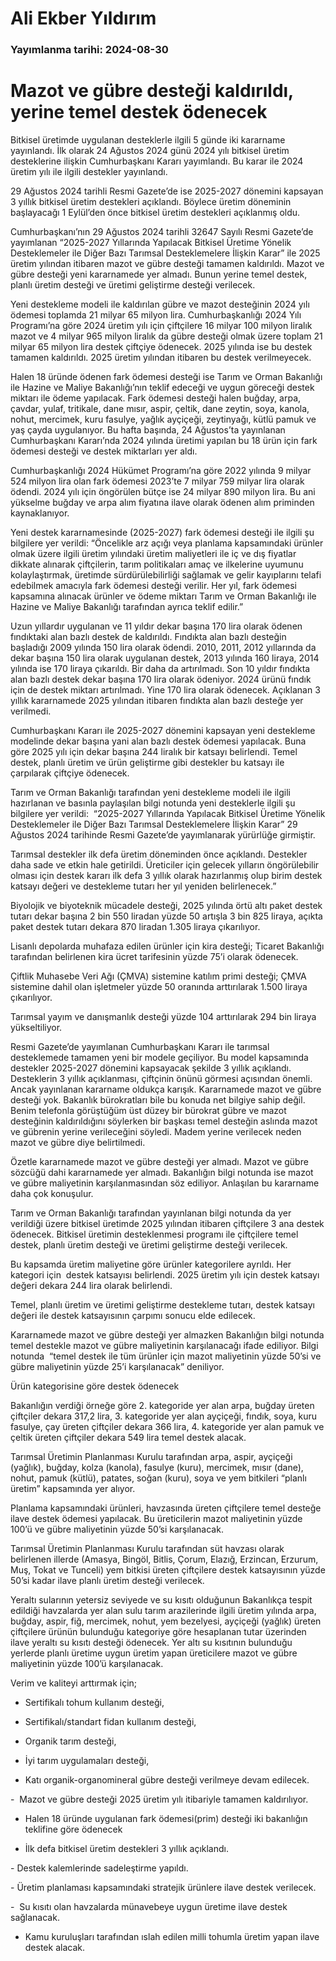 # Ali Ekber Yıldırım

### Yayımlanma tarihi: 2024-08-30

# Mazot ve gübre desteği kaldırıldı, yerine temel destek ödenecek

Bitkisel üretimde uygulanan desteklerle ilgili 5 günde iki kararname yayınlandı. İlk olarak 24 Ağustos 2024 günü 2024 yılı bitkisel üretim desteklerine ilişkin Cumhurbaşkanı Kararı yayımlandı. Bu karar ile 2024 üretim yılı ile ilgili destekler yayınlandı.

29 Ağustos 2024 tarihli Resmi Gazete’de ise 2025-2027 dönemini kapsayan 3 yıllık bitkisel üretim destekleri açıklandı. Böylece üretim döneminin başlayacağı 1 Eylül’den önce bitkisel üretim destekleri açıklanmış oldu.

Cumhurbaşkanı’nın 29 Ağustos 2024 tarihli 32647 Sayılı Resmi Gazete’de yayımlanan “2025-2027 Yıllarında Yapılacak Bitkisel Üretime Yönelik Desteklemeler ile Diğer Bazı Tarımsal Desteklemelere İlişkin Karar” ile 2025 üretim yılından itibaren mazot ve gübre desteği tamamen kaldırıldı. Mazot ve gübre desteği yeni kararnamede yer almadı. Bunun yerine temel destek, planlı üretim desteği ve üretimi geliştirme desteği verilecek.

Yeni destekleme modeli ile kaldırılan gübre ve mazot desteğinin 2024 yılı ödemesi toplamda 21 milyar 65 milyon lira. Cumhurbaşkanlığı 2024 Yılı Programı’na göre 2024 üretim yılı için çiftçilere 16 milyar 100 milyon liralık mazot ve 4 milyar 965 milyon liralık da gübre desteği olmak üzere toplam 21 milyar 65 milyon lira destek çiftçiye ödenecek. 2025 yılında ise bu destek tamamen kaldırıldı. 2025 üretim yılından itibaren bu destek verilmeyecek.

Halen 18 üründe ödenen fark ödemesi desteği ise Tarım ve Orman Bakanlığı ile Hazine ve Maliye Bakanlığı’nın teklif edeceği ve uygun göreceği destek miktarı ile ödeme yapılacak. Fark ödemesi desteği halen buğday, arpa, çavdar, yulaf, tritikale, dane mısır, aspir, çeltik, dane zeytin, soya, kanola, nohut, mercimek, kuru fasulye, yağlık ayçiçeği, zeytinyağı, kütlü pamuk ve yaş çayda uygulanıyor. Bu hafta başında, 24 Ağustos’ta yayınlanan Cumhurbaşkanı Kararı’nda 2024 yılında üretimi yapılan bu 18 ürün için fark ödemesi desteği ve destek miktarları yer aldı.

Cumhurbaşkanlığı 2024 Hükümet Programı’na göre 2022 yılında 9 milyar 524 milyon lira olan fark ödemesi 2023’te 7 milyar 759 milyar lira olarak ödendi. 2024 yılı için öngörülen bütçe ise 24 milyar 890 milyon lira. Bu ani yükselme buğday ve arpa alım fiyatına ilave olarak ödenen alım priminden kaynaklanıyor.

Yeni destek kararnamesinde (2025-2027) fark ödemesi desteği ile ilgili şu bilgilere yer verildi: “Öncelikle arz açığı veya planlama kapsamındaki ürünler olmak üzere ilgili üretim yılındaki üretim maliyetleri ile iç ve dış fiyatlar dikkate alınarak çiftçilerin, tarım politikaları amaç ve ilkelerine uyumunu kolaylaştırmak, üretimde sürdürülebilirliği sağlamak ve gelir kayıplarını telafi edebilmek amacıyla fark ödemesi desteği verilir. Her yıl, fark ödemesi kapsamına alınacak ürünler ve ödeme miktarı Tarım ve Orman Bakanlığı ile Hazine ve Maliye Bakanlığı tarafından ayrıca teklif edilir.”

Uzun yıllardır uygulanan ve 11 yıldır dekar başına 170 lira olarak ödenen fındıktaki alan bazlı destek de kaldırıldı. Fındıkta alan bazlı desteğin başladığı 2009 yılında 150 lira olarak ödendi. 2010, 2011, 2012 yıllarında da dekar başına 150 lira olarak uygulanan destek, 2013 yılında 160 liraya, 2014 yılında ise 170 liraya çıkarıldı. Bir daha da artırılmadı. Son 10 yıldır fındıkta alan bazlı destek dekar başına 170 lira olarak ödeniyor. 2024 ürünü fındık için de destek miktarı artırılmadı. Yine 170 lira olarak ödenecek. Açıklanan 3 yıllık kararnamede 2025 yılından itibaren fındıkta alan bazlı desteğe yer verilmedi.

Cumhurbaşkanı Kararı ile 2025-2027 dönemini kapsayan yeni destekleme modelinde dekar başına yani alan bazlı destek ödemesi yapılacak. Buna göre 2025 yılı için dekar başına 244 liralık bir katsayı belirlendi. Temel destek, planlı üretim ve ürün geliştirme gibi destekler bu katsayı ile çarpılarak çiftçiye ödenecek.

Tarım ve Orman Bakanlığı tarafından yeni destekleme modeli ile ilgili hazırlanan ve basınla paylaşılan bilgi notunda yeni desteklerle ilgili şu bilgilere yer verildi:  “2025-2027 Yıllarında Yapılacak Bitkisel Üretime Yönelik Desteklemeler ile Diğer Bazı Tarımsal Desteklemelere İlişkin Karar” 29 Ağustos 2024 tarihinde Resmi Gazete’de yayımlanarak yürürlüğe girmiştir.

Tarımsal destekler ilk defa üretim döneminden önce açıklandı. Destekler daha sade ve etkin hale getirildi. Üreticiler için gelecek yılların öngörülebilir olması için destek kararı ilk defa 3 yıllık olarak hazırlanmış olup birim destek katsayı değeri ve destekleme tutarı her yıl yeniden belirlenecek.”

Biyolojik ve biyoteknik mücadele desteği, 2025 yılında örtü altı paket destek tutarı dekar başına 2 bin 550 liradan yüzde 50 artışla 3 bin 825 liraya, açıkta paket destek tutarı dekara 870 liradan 1.305 liraya çıkarılıyor.

Lisanlı depolarda muhafaza edilen ürünler için kira desteği; Ticaret Bakanlığı tarafından belirlenen kira ücret tarifesinin yüzde 75’i olarak ödenecek.

Çiftlik Muhasebe Veri Ağı (ÇMVA) sistemine katılım primi desteği; ÇMVA sistemine dahil olan işletmeler yüzde 50 oranında arttırılarak 1.500 liraya çıkarılıyor.

Tarımsal yayım ve danışmanlık desteği yüzde 104 arttırılarak 294 bin liraya yükseltiliyor.

Resmi Gazete’de yayımlanan Cumhurbaşkanı Kararı ile tarımsal desteklemede tamamen yeni bir modele geçiliyor. Bu model kapsamında destekler 2025-2027 dönemini kapsayacak şekilde 3 yıllık açıklandı. Desteklerin 3 yıllık açıklanması, çiftçinin önünü görmesi açısından önemli. Ancak yayınlanan kararname oldukça karışık. Kararnamede mazot ve gübre desteği yok. Bakanlık bürokratları bile bu konuda net bilgiye sahip değil. Benim telefonla görüştüğüm üst düzey bir bürokrat gübre ve mazot desteğinin kaldırıldığını söylerken bir başkası temel desteğin aslında mazot ve gübrenin yerine verileceğini söyledi. Madem yerine verilecek neden mazot ve gübre diye belirtilmedi.

Özetle kararnamede mazot ve gübre desteği yer almadı. Mazot ve gübre sözcüğü dahi kararnamede yer almadı. Bakanlığın bilgi notunda ise mazot ve gübre maliyetinin karşılanmasından söz ediliyor. Anlaşılan bu kararname daha çok konuşulur.



Tarım ve Orman Bakanlığı tarafından yayınlanan bilgi notunda da yer verildiği üzere bitkisel üretimde 2025 yılından itibaren çiftçilere 3 ana destek ödenecek. Bitkisel üretimin desteklenmesi programı ile çiftçilere temel destek, planlı üretim desteği ve üretimi geliştirme desteği verilecek.

Bu kapsamda üretim maliyetine göre ürünler kategorilere ayrıldı. Her kategori için  destek katsayısı belirlendi. 2025 üretim yılı için destek katsayı değeri dekara 244 lira olarak belirlendi.

Temel, planlı üretim ve üretimi geliştirme destekleme tutarı, destek katsayı değeri ile destek katsayısının çarpımı sonucu elde edilecek.

Kararnamede mazot ve gübre desteği yer almazken Bakanlığın bilgi notunda temel destekle mazot ve gübre maliyetinin karşılanacağı ifade ediliyor. Bilgi notunda  “temel destek ile tüm ürünler için mazot maliyetinin yüzde 50’si ve gübre maliyetinin yüzde 25’i karşılanacak” deniliyor.

Ürün kategorisine göre destek ödenecek

Bakanlığın verdiği örneğe göre 2. kategoride yer alan arpa, buğday üreten çiftçiler dekara 317,2 lira, 3. kategoride yer alan ayçiçeği, fındık, soya, kuru fasulye, çay üreten çiftçiler dekara 366 lira, 4. kategoride yer alan pamuk ve çeltik üreten çiftçiler dekara 549 lira temel destek alacak.

Tarımsal Üretimin Planlanması Kurulu tarafından arpa, aspir, ayçiçeği (yağlık), buğday, kolza (kanola), fasulye (kuru), mercimek, mısır (dane), nohut, pamuk (kütlü), patates, soğan (kuru), soya ve yem bitkileri “planlı üretim” kapsamında yer alıyor.

Planlama kapsamındaki ürünleri, havzasında üreten çiftçilere temel desteğe ilave destek ödemesi yapılacak. Bu üreticilerin mazot maliyetinin yüzde 100’ü ve gübre maliyetinin yüzde 50’si karşılanacak.

Tarımsal Üretimin Planlanması Kurulu tarafından süt havzası olarak belirlenen illerde (Amasya, Bingöl, Bitlis, Çorum, Elazığ, Erzincan, Erzurum, Muş, Tokat ve Tunceli) yem bitkisi üreten çiftçilere destek katsayısının yüzde 50’si kadar ilave planlı üretim desteği verilecek.

Yeraltı sularının yetersiz seviyede ve su kısıtı olduğunun Bakanlıkça tespit edildiği havzalarda yer alan sulu tarım arazilerinde ilgili üretim yılında arpa, buğday, aspir, fiğ, mercimek, nohut, yem bezelyesi, ayçiçeği (yağlık) üreten çiftçilere ürünün bulunduğu kategoriye göre hesaplanan tutar üzerinden ilave yeraltı su kısıtı desteği ödenecek. Yer altı su kısıtının bulunduğu yerlerde planlı üretime uygun üretim yapan üreticilere mazot ve gübre maliyetinin yüzde 100’ü karşılanacak.

Verim ve kaliteyi arttırmak için;

- Sertifikalı tohum kullanım desteği,

- Sertifikalı/standart fidan kullanım desteği,

- Organik tarım desteği,

- İyi tarım uygulamaları desteği,

- Katı organik-organomineral gübre desteği verilmeye devam edilecek.

-  Mazot ve gübre desteği 2025 üretim yılı itibariyle tamamen kaldırılıyor.

- Halen 18 üründe uygulanan fark ödemesi(prim) desteği iki bakanlığın teklifine göre ödenecek

- İlk defa bitkisel üretim destekleri 3 yıllık açıklandı.

- Destek kalemlerinde sadeleştirme yapıldı.

- Üretim planlaması kapsamındaki stratejik ürünlere ilave destek verilecek.

-  Su kısıtı olan havzalarda münavebeye uygun üretime ilave destek sağlanacak.

- Kamu kuruluşları tarafından ıslah edilen milli tohumla üretim yapan ilave destek alacak.

